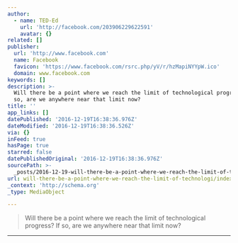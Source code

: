```yaml
---
author:
  - name: TED-Ed
    url: 'http://facebook.com/203906229622591'
    avatar: {}
related: []
publisher:
  url: 'http://www.facebook.com'
  name: Facebook
  favicon: 'https://www.facebook.com/rsrc.php/yV/r/hzMapiNYYpW.ico'
  domain: www.facebook.com
keywords: []
description: >-
  Will there be a point where we reach the limit of technological progress? If
  so, are we anywhere near that limit now?
title: ''
app_links: []
datePublished: '2016-12-19T16:38:36.976Z'
dateModified: '2016-12-19T16:38:36.526Z'
via: {}
inFeed: true
hasPage: true
starred: false
datePublishedOriginal: '2016-12-19T16:38:36.976Z'
sourcePath: >-
  _posts/2016-12-19-will-there-be-a-point-where-we-reach-the-limit-of-technologi.md
url: will-there-be-a-point-where-we-reach-the-limit-of-technologi/index.html
_context: 'http://schema.org'
_type: MediaObject

---
```

> Will there be a point where we reach the limit of technological progress? If so, are we anywhere near that limit now?

---